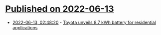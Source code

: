 # [Published on 2022-06-13](index.md)

* [2022-06-13, 02:48:20](https://news.ycombinator.com/item?id=31720472) - [Toyota unveils 8.7 kWh battery for residential applications](https://www.pv-magazine.com/2022/06/07/toyota-unveils-8-7-kwh-battery-for-residential-applications/)
